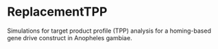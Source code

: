 # ReplacementTPP
Simulations for target product profile (TPP) analysis for a homing-based gene drive construct in Anopheles gambiae.
